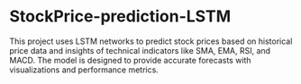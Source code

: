 # StockPrice-prediction-LSTM
This project uses LSTM networks to predict stock prices based on historical price data and insights of technical indicators like SMA, EMA, RSI, and MACD. The model is designed to provide accurate forecasts with visualizations and performance metrics.

